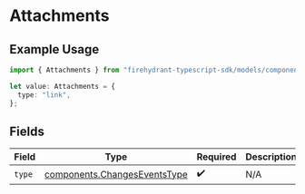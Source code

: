 # Attachments

## Example Usage

```typescript
import { Attachments } from "firehydrant-typescript-sdk/models/components";

let value: Attachments = {
  type: "link",
};
```

## Fields

| Field                                                                        | Type                                                                         | Required                                                                     | Description                                                                  |
| ---------------------------------------------------------------------------- | ---------------------------------------------------------------------------- | ---------------------------------------------------------------------------- | ---------------------------------------------------------------------------- |
| `type`                                                                       | [components.ChangesEventsType](../../models/components/changeseventstype.md) | :heavy_check_mark:                                                           | N/A                                                                          |